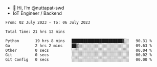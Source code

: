 - 👋 Hi, I’m @nuttapat-swd
- IoT Engineer / Backend

<!--START_SECTION:waka-->

```txt
From: 02 July 2023 - To: 06 July 2023

Total Time: 21 hrs 12 mins

Python       19 hrs 8 mins   ██████████████████████▓░░   90.31 %
Go           2 hrs 2 mins    ██▒░░░░░░░░░░░░░░░░░░░░░░   09.63 %
Other        0 secs          ░░░░░░░░░░░░░░░░░░░░░░░░░   00.04 %
Git          0 secs          ░░░░░░░░░░░░░░░░░░░░░░░░░   00.02 %
Git Config   0 secs          ░░░░░░░░░░░░░░░░░░░░░░░░░   00.00 %
```

<!--END_SECTION:waka-->
